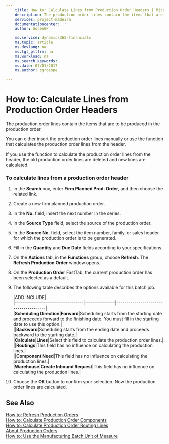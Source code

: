 ```yaml
---
    title: How to: Calculate Lines from Production Order Headers | Microsoft Docs
    description: The production order lines contain the items that are to be produced in the production order.
    services: project-madeira
    documentationcenter: ''
    author: SorenGP

    ms.service: dynamics365-financials
    ms.topic: article
    ms.devlang: na
    ms.tgt_pltfrm: na
    ms.workload: na
    ms.search.keywords:
    ms.date: 07/01/2017
    ms.author: sgroespe

---
```

# How to: Calculate Lines from Production Order Headers
The production order lines contain the items that are to be produced in the production order.  
  
 You can either insert the production order lines manually or use the function that calculates the production order lines from the header.  
  
 If you use the function to calculate the production order lines from the header, the old production order lines are deleted and new lines are calculated.  
  
### To calculate lines from a production order header  
  
1.  In the **Search** box, enter **Firm Planned Prod. Order**, and then choose the related link.  
  
2.  Create a new firm planned production order.  
  
3.  In the **No.** field, insert the next number in the series.  
  
4.  In the **Source Type** field, select the source of the production order.  
  
5.  In the **Source No.** field, select the item number, family, or sales header for which the production order is to be generated.  
  
6.  Fill in the **Quantity** and **Due Date** fields according to your specifications.  
  
7.  On the **Actions** tab, in the **Functions** group, choose **Refresh**. The **Refresh Production Order** window opens.  
  
8.  On the **Production Order** FastTab, the current production order has been selected as a default.  
  
9. The following table describes the options available for this batch job.  
  
    |ADD INCLUDE<!--[!INCLUDE[bp_tableoption](../../includes/bp_tabledescription_md.md)]-->|  
    |----------------------------------|---------------|---------------------------------------|  
    |**Scheduling Direction**|**Forward**|Scheduling starts from the starting date and proceeds forward to the finishing date. You must fill in the starting date to use this option.|  
    ||**Backward**|Scheduling starts from the ending date and proceeds backward to the starting date.|  
    |**Calculate**|**Lines**|Select this field to calculate the production order lines.|  
    ||**Routings**|This field has no influence on calculating the production lines.|  
    ||**Component Need**|This field has no influence on calculating the production lines.|  
    |**Warehouse**|**Create Inbound Request**|This field has no influence on calculating the production lines.|  
  
10. Choose the **OK** button to confirm your selection. Now the production order lines are calculated.  
  
## See Also  
 [How to: Refresh Production Orders](../how-to-refresh-production-orders.md)   
 [How to: Calculate Production Order Components](../how-to-calculate-production-order-components.md)   
 [How to: Calculate Production Order Routing Lines](../how-to-calculate-production-order-routing-lines.md)   
 [About Production Orders](../about-production-orders.md)   
 [How to: Use the Manufacturing Batch Unit of Measure](../how-to-use-the-manufacturing-batch-unit-of-measure.md)